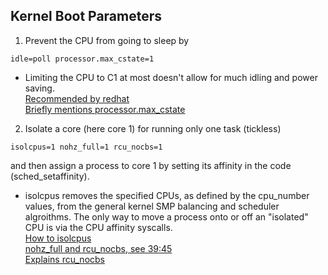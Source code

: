 ## Kernel Boot Parameters
1. Prevent the CPU from going to sleep by
```
idle=poll processor.max_cstate=1
``` 
* Limiting the CPU to C1 at most doesn't allow for much idling and power saving.  
[Recommended by redhat](https://access.redhat.com/articles/65410)  
[Briefly mentions processor.max_cstate](https://utcc.utoronto.ca/~cks/space/blog/linux/KernelRcuNocbsMeaning)  
2. Isolate a core (here core 1) for running only one task (tickless)
```
isolcpus=1 nohz_full=1 rcu_nocbs=1
``` 
and then assign a process to core 1 by setting its affinity in the code (sched_setaffinity).
* isolcpus removes the specified CPUs, as defined by the cpu_number values, from the general kernel SMP balancing and scheduler algroithms. 
The only way to move a process onto or off an "isolated" CPU is via the CPU affinity syscalls.  
[How to isolcpus](https://unix.stackexchange.com/questions/326579/how-to-ensure-exclusive-cpu-availability-for-a-running-process)  
[nohz_full and rcu_nocbs, see 39:45](https://www.youtube.com/watch?v=wAX3jOHHhn0&t=2306s)  
[Explains rcu_nocbs](https://utcc.utoronto.ca/~cks/space/blog/linux/KernelRcuNocbsMeaning)  



